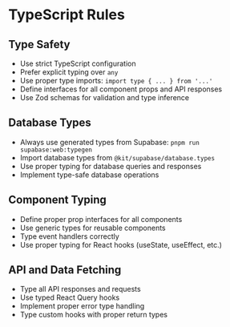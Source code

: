 # TypeScript Rules

## Type Safety
- Use strict TypeScript configuration
- Prefer explicit typing over `any`
- Use proper type imports: `import type { ... } from '...'`
- Define interfaces for all component props and API responses
- Use Zod schemas for validation and type inference

## Database Types
- Always use generated types from Supabase: `pnpm run supabase:web:typegen`
- Import database types from `@kit/supabase/database.types`
- Use proper typing for database queries and responses
- Implement type-safe database operations

## Component Typing
- Define proper prop interfaces for all components
- Use generic types for reusable components
- Type event handlers correctly
- Use proper typing for React hooks (useState, useEffect, etc.)

## API and Data Fetching
- Type all API responses and requests
- Use typed React Query hooks
- Implement proper error type handling
- Type custom hooks with proper return types